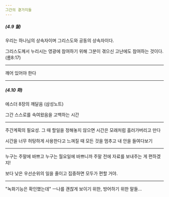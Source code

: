 ```yaml
---
그간의 곁가지들
---
```


##### (4.9 월)

우리는 하나님의 상속자이며 그리스도와 공동의 상속자이다.

그리스도께서 누리시는 영광에 참여하기 위해 그분이 겪으신 고난에도 참여하는 것이다. (롬8:17)

_ _ _


깨어 있어야 한다


_ _ _

##### (4.10 화)

에스더 8장의 깨달음 (삼성노트)

그간 스스로를 속여왔음을 고백하는 시간


_ _ _


주간계획의 필요성. 그 때 할일을 정해놓지 않으면 시간은 모래처럼 흘러가버리고 만다

시간을 너무 허탕하게 사용한다고 느껴질 때 모든 것을 멈추고 내 안을 들여다보기

_ _ _


누구는 주말에 바쁘고 누구는 월요일에 바쁘니까 주말 전에 자료를 보내주는 게 편하겠지!

보다 낮은 우선순위의 일을 줄이고 집중하면 모두가 편할 거야.


_ _ _


"녹화기능은 확인했는데" ㅡ나를 괜찮게 보이기 위한, 방어하기 위한 말들...
